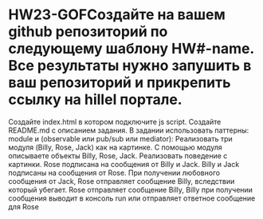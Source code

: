 # HW23-GOFСоздайте на вашем github репозиторий по следующему шаблону HW#-name. Все результаты нужно запушить в ваш репозиторий и прикрепить ссылку на hillel портале.
Создайте index.html в котором подключите js script.
Создайте README.md с описанием задания.
В задании использовать паттерны: module и (observable или pub/sub или mediator):
Реализовать три модуля (Billy, Rose, Jack) как на картинке. С помощью модуля описываете объекты Billy, Rose, Jack.
Реализовать поведение с картинки.
Rose подписана на сообщения от Billy и Jack. 
Billy и Jack подписаны на сообщения от Rose.
При получении любовного сообщения от Jack, Rose отправляет сообщение Billy, вследствии который убегает. Rose отправляет сообщение Billy, Billy при получении сообщения выводит в консоль run или отправляет ответное сообщение для Rose
